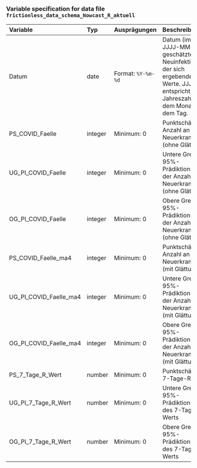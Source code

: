 ### Variable specification for data file `frictionless_data_schema_Nowcast_R_aktuell`

| Variable               | Typ     | Ausprägungen       | Beschreibung                                                                                                                                              |
|:-----------------------|:--------|:-------------------|:----------------------------------------------------------------------------------------------------------------------------------------------------------|
| Datum                  | date    | Format: `%Y-%m-%d` | Datum (im Format JJJJ-MM-TT) der geschätzten Neuinfektionen und der sich ergebenden R-Werte. JJJJ entspricht der Jahreszahl, MM dem Monat und TT dem Tag. |
| PS_COVID_Faelle        | integer | Minimum: 0         | Punktschätzer der Anzahl an Neuerkrankungen (ohne Glättung)                                                                                               |
| UG_PI_COVID_Faelle     | integer | Minimum: 0         | Untere Grenze des 95%-Prädiktionsintervalls der Anzahl an Neuerkrankungen (ohne Glättung                                                                  |
| OG_PI_COVID_Faelle     | integer | Minimum: 0         | Obere Grenze des 95%-Prädiktionsintervalls der Anzahl an Neuerkrankungen (ohne Glättung)                                                                  |
| PS_COVID_Faelle_ma4    | integer | Minimum: 0         | Punktschätzer der Anzahl an Neuerkrankungen (mit Glättung)                                                                                                |
| UG_PI_COVID_Faelle_ma4 | integer | Minimum: 0         | Untere Grenze des 95%-Prädiktionsintervalls der Anzahl an Neuerkrankungen (mit Glättung)                                                                  |
| OG_PI_COVID_Faelle_ma4 | integer | Minimum: 0         | Obere Grenze des 95%-Prädiktionsintervalls der Anzahl an Neuerkrankungen (mit Glättung)                                                                   |
| PS_7_Tage_R_Wert       | number  | Minimum: 0         | Punktschätzer des 7-Tage-R-Werts                                                                                                                          |
| UG_PI_7_Tage_R_Wert    | number  | Minimum: 0         | Untere Grenze des 95%-Prädiktionsintervalls des 7-Tage-R-Werts                                                                                            |
| OG_PI_7_Tage_R_Wert    | number  | Minimum: 0         | Obere Grenze des 95%-Prädiktionsintervalls des 7-Tage-R-Werts                                                                                             |


